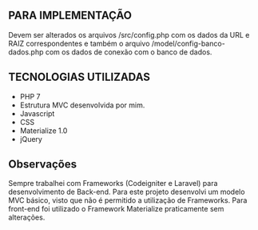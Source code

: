 ## PARA IMPLEMENTAÇÃO
Devem ser alterados os arquivos /src/config.php com os dados da URL e RAIZ correspondentes e também o arquivo /model/config-banco-dados.php com os dados de conexão com o banco de dados.

## TECNOLOGIAS UTILIZADAS

* PHP 7
* Estrutura MVC desenvolvida por mim.
* Javascript
* CSS
* Materialize 1.0
* jQuery

## Observações
Sempre trabalhei com Frameworks (Codeigniter e Laravel) para desenvolvimento de Back-end. Para este projeto desenvolvi um modelo MVC básico, visto que não é permitido a utilização de Frameworks. Para front-end foi utilizado o Framework Materialize praticamente sem alterações.
